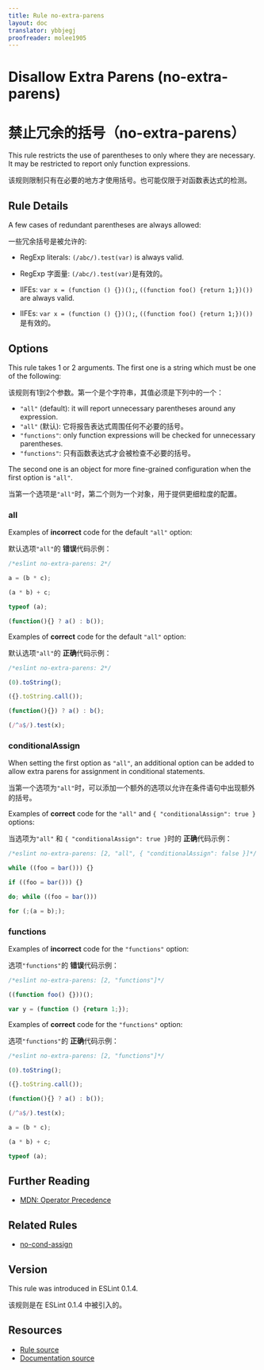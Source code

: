```yaml
---
title: Rule no-extra-parens
layout: doc
translator: ybbjegj
proofreader: molee1905
---
```

<!-- Note: No pull requests accepted for this file. See README.md in the root directory for details. -->

# Disallow Extra Parens (no-extra-parens)

# 禁止冗余的括号（no-extra-parens）

This rule restricts the use of parentheses to only where they are necessary. It may be restricted to report only function expressions.

该规则限制只有在必要的地方才使用括号。也可能仅限于对函数表达式的检测。

## Rule Details

A few cases of redundant parentheses are always allowed:

一些冗余括号是被允许的:

* RegExp literals: `(/abc/).test(var)` is always valid.
* RegExp 字面量: `(/abc/).test(var)`是有效的。

* IIFEs: `var x = (function () {})();`, `((function foo() {return 1;})())` are always valid.
* IIFEs: `var x = (function () {})();`, `((function foo() {return 1;})())`是有效的。

## Options

This rule takes 1 or 2 arguments. The first one is a string which must be one of the following:

该规则有1到2个参数。第一个是个字符串，其值必须是下列中的一个：

* `"all"` (default): it will report unnecessary parentheses around any expression.
* `"all"` (默认): 它将报告表达式周围任何不必要的括号。
* `"functions"`: only function expressions will be checked for unnecessary parentheses.
* `"functions"`: 只有函数表达式才会被检查不必要的括号。

The second one is an object for more fine-grained configuration when the first option is `"all"`.

当第一个选项是`"all"`时，第二个则为一个对象，用于提供更细粒度的配置。

### all

Examples of **incorrect** code for the default `"all"` option:

默认选项`"all"`的 **错误**代码示例：

```js
/*eslint no-extra-parens: 2*/

a = (b * c);

(a * b) + c;

typeof (a);

(function(){} ? a() : b());
```

Examples of **correct** code for the default `"all"` option:

默认选项`"all"`的 **正确**代码示例：

```js
/*eslint no-extra-parens: 2*/

(0).toString();

({}.toString.call());

(function(){}) ? a() : b();

(/^a$/).test(x);
```

### conditionalAssign

When setting the first option as `"all"`, an additional option can be added to allow extra parens for assignment in conditional statements.

当第一个选项为`"all"`时，可以添加一个额外的选项以允许在条件语句中出现额外的括号。

Examples of **correct** code for the `"all"` and `{ "conditionalAssign": true }` options:

当选项为`"all"` 和 `{ "conditionalAssign": true }`时的 **正确**代码示例：

```js
/*eslint no-extra-parens: [2, "all", { "conditionalAssign": false }]*/

while ((foo = bar())) {}

if ((foo = bar())) {}

do; while ((foo = bar()))

for (;(a = b););
```

### functions

Examples of **incorrect** code for the `"functions"` option:

选项`"functions"`的 **错误**代码示例：

```js
/*eslint no-extra-parens: [2, "functions"]*/

((function foo() {}))();

var y = (function () {return 1;});
```

Examples of **correct** code for the `"functions"` option:

选项`"functions"`的 **正确**代码示例：

```js
/*eslint no-extra-parens: [2, "functions"]*/

(0).toString();

({}.toString.call());

(function(){} ? a() : b());

(/^a$/).test(x);

a = (b * c);

(a * b) + c;

typeof (a);
```


## Further Reading

* [MDN: Operator Precedence](https://developer.mozilla.org/en-US/docs/Web/JavaScript/Reference/Operators/Operator_Precedence)

## Related Rules

* [no-cond-assign](no-cond-assign)

## Version

This rule was introduced in ESLint 0.1.4.

该规则是在 ESLint 0.1.4 中被引入的。

## Resources

* [Rule source](https://github.com/eslint/eslint/tree/master/lib/rules/no-extra-parens.js)
* [Documentation source](https://github.com/eslint/eslint/tree/master/docs/rules/no-extra-parens.md)
